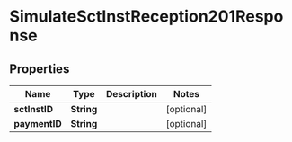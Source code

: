 

# SimulateSctInstReception201Response


## Properties

| Name | Type | Description | Notes |
|------------ | ------------- | ------------- | -------------|
|**sctInstID** | **String** |  |  [optional] |
|**paymentID** | **String** |  |  [optional] |



